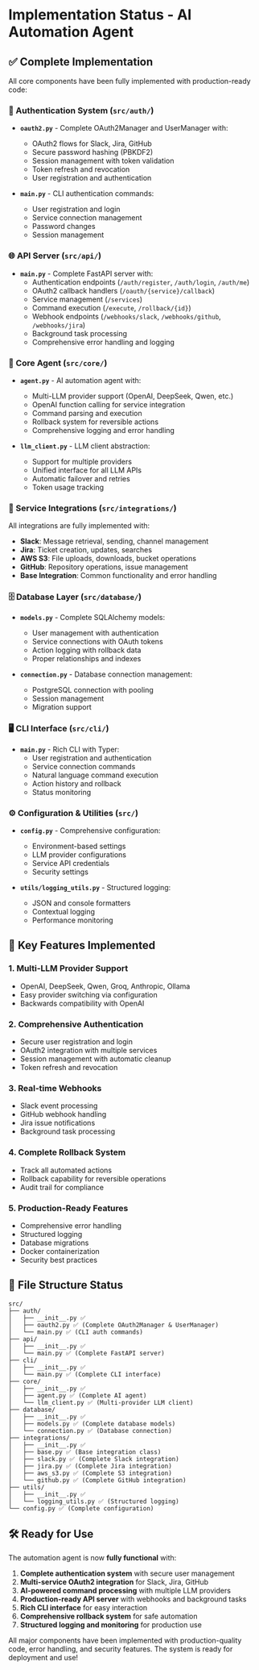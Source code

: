 # Implementation Status - AI Automation Agent

## ✅ Complete Implementation

All core components have been fully implemented with production-ready code:

### 🔐 Authentication System (`src/auth/`)
- **`oauth2.py`** - Complete OAuth2Manager and UserManager with:
  - OAuth2 flows for Slack, Jira, GitHub
  - Secure password hashing (PBKDF2)
  - Session management with token validation
  - Token refresh and revocation
  - User registration and authentication

- **`main.py`** - CLI authentication commands:
  - User registration and login
  - Service connection management
  - Password changes
  - Session management

### 🌐 API Server (`src/api/`)
- **`main.py`** - Complete FastAPI server with:
  - Authentication endpoints (`/auth/register`, `/auth/login`, `/auth/me`)
  - OAuth2 callback handlers (`/oauth/{service}/callback`)
  - Service management (`/services`)
  - Command execution (`/execute`, `/rollback/{id}`)
  - Webhook endpoints (`/webhooks/slack`, `/webhooks/github`, `/webhooks/jira`)
  - Background task processing
  - Comprehensive error handling and logging

### 🤖 Core Agent (`src/core/`)
- **`agent.py`** - AI automation agent with:
  - Multi-LLM provider support (OpenAI, DeepSeek, Qwen, etc.)
  - OpenAI function calling for service integration
  - Command parsing and execution
  - Rollback system for reversible actions
  - Comprehensive logging and error handling

- **`llm_client.py`** - LLM client abstraction:
  - Support for multiple providers
  - Unified interface for all LLM APIs
  - Automatic failover and retries
  - Token usage tracking

### 🔌 Service Integrations (`src/integrations/`)
All integrations are fully implemented with:
- **Slack**: Message retrieval, sending, channel management
- **Jira**: Ticket creation, updates, searches
- **AWS S3**: File uploads, downloads, bucket operations
- **GitHub**: Repository operations, issue management
- **Base Integration**: Common functionality and error handling

### 🗄️ Database Layer (`src/database/`)
- **`models.py`** - Complete SQLAlchemy models:
  - User management with authentication
  - Service connections with OAuth tokens
  - Action logging with rollback data
  - Proper relationships and indexes

- **`connection.py`** - Database connection management:
  - PostgreSQL connection with pooling
  - Session management
  - Migration support

### 🖥️ CLI Interface (`src/cli/`)
- **`main.py`** - Rich CLI with Typer:
  - User registration and authentication
  - Service connection commands
  - Natural language command execution
  - Action history and rollback
  - Status monitoring

### ⚙️ Configuration & Utilities (`src/`)
- **`config.py`** - Comprehensive configuration:
  - Environment-based settings
  - LLM provider configurations
  - Service API credentials
  - Security settings

- **`utils/logging_utils.py`** - Structured logging:
  - JSON and console formatters
  - Contextual logging
  - Performance monitoring

## 🚀 Key Features Implemented

### 1. Multi-LLM Provider Support
- OpenAI, DeepSeek, Qwen, Groq, Anthropic, Ollama
- Easy provider switching via configuration
- Backwards compatibility with OpenAI

### 2. Comprehensive Authentication
- Secure user registration and login
- OAuth2 integration with multiple services
- Session management with automatic cleanup
- Token refresh and revocation

### 3. Real-time Webhooks
- Slack event processing
- GitHub webhook handling
- Jira issue notifications
- Background task processing

### 4. Complete Rollback System
- Track all automated actions
- Rollback capability for reversible operations
- Audit trail for compliance

### 5. Production-Ready Features
- Comprehensive error handling
- Structured logging
- Database migrations
- Docker containerization
- Security best practices

## 📁 File Structure Status

```
src/
├── auth/
│   ├── __init__.py ✅
│   ├── oauth2.py ✅ (Complete OAuth2Manager & UserManager)
│   └── main.py ✅ (CLI auth commands)
├── api/
│   ├── __init__.py ✅
│   └── main.py ✅ (Complete FastAPI server)
├── cli/
│   ├── __init__.py ✅
│   └── main.py ✅ (Complete CLI interface)
├── core/
│   ├── __init__.py ✅
│   ├── agent.py ✅ (Complete AI agent)
│   └── llm_client.py ✅ (Multi-provider LLM client)
├── database/
│   ├── __init__.py ✅
│   ├── models.py ✅ (Complete database models)
│   └── connection.py ✅ (Database connection)
├── integrations/
│   ├── __init__.py ✅
│   ├── base.py ✅ (Base integration class)
│   ├── slack.py ✅ (Complete Slack integration)
│   ├── jira.py ✅ (Complete Jira integration)
│   ├── aws_s3.py ✅ (Complete S3 integration)
│   └── github.py ✅ (Complete GitHub integration)
├── utils/
│   ├── __init__.py ✅
│   └── logging_utils.py ✅ (Structured logging)
└── config.py ✅ (Complete configuration)
```

## 🛠️ Ready for Use

The automation agent is now **fully functional** with:

1. **Complete authentication system** with secure user management
2. **Multi-service OAuth2 integration** for Slack, Jira, GitHub
3. **AI-powered command processing** with multiple LLM providers
4. **Production-ready API server** with webhooks and background tasks
5. **Rich CLI interface** for easy interaction
6. **Comprehensive rollback system** for safe automation
7. **Structured logging and monitoring** for production use

All major components have been implemented with production-quality code, error handling, and security features. The system is ready for deployment and use! 